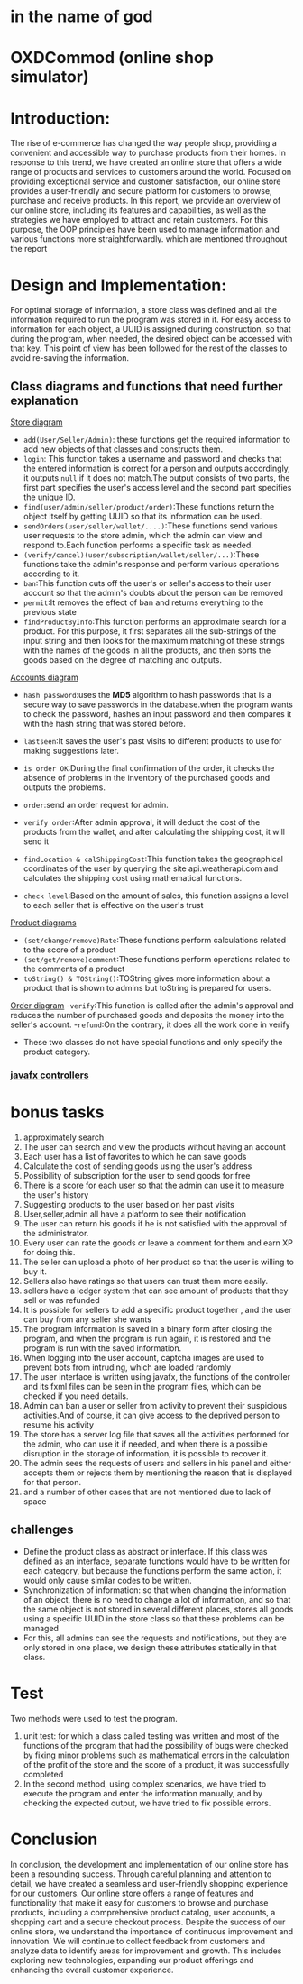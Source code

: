 # in the name of god
# OXDCommod (online shop simulator)

# Introduction:
The rise of e-commerce has changed the way people shop, providing a convenient and accessible way to purchase products from their homes. In response to this trend, we have created an online store that offers a wide range of products and services to customers around the world. Focused on providing exceptional service and customer satisfaction, our online store provides a user-friendly and secure platform for customers to browse, purchase and receive products. In this report, we provide an overview of our online store, including its features and capabilities, as well as the strategies we have employed to attract and retain customers.
For this purpose, the OOP principles have been used to manage information and various functions more straightforwardly. which are mentioned throughout the report

# Design and Implementation:
For optimal storage of information, a store class was defined and all the information required to run the program was stored in it.
For easy access to information for each object, a UUID is assigned during construction, so that during the program, when needed, the desired object can be accessed with that key.
This point of view has been followed for the rest of the classes to avoid re-saving the information.
## Class diagrams and functions that need further explanation
  [Store diagram](diagrams/Store.png)
- `add(User/Seller/Admin)`: these functions get the required information to add new objects of that classes and constructs them.
- `login`: This function takes a username and password and checks that the entered information is correct for a person and outputs accordingly, it outputs `null` if it does not match.The output consists of two parts, the first part specifies the user's access level and the second part specifies the unique ID.
- `find(user/admin/seller/product/order)`:These functions return the object itself by getting UUID so that its information can be used.
- `sendOrders(user/seller/wallet/....)`:These functions send various user requests to the store admin, which the admin can view and respond to.Each function performs a specific task as needed.
- `(verify/cancel)(user/subscription/wallet/seller/...)`:These functions take the admin's response and perform various operations according to it.
- `ban`:This function cuts off the user's or seller's access to their user account so that the admin's doubts about the person can be removed
- `permit`:It removes the effect of ban and returns everything to the previous state 
- `findProductByInfo`:This function performs an approximate search for a product. For this purpose, it first separates all the sub-strings of the input string and then looks for the maximum matching of these strings with the names of the goods in all the products, and then sorts the goods based on the degree of matching and outputs.
  
[Accounts diagram](diagrams/Acoount.png)
- `hash password`:uses the **MD5** algorithm to hash passwords that is  a secure way to save passwords in the database.when the program wants to check the password, hashes an input password and then compares it with the hash string that was stored before.
- `lastseen`:It saves the user's past visits to different products to use for making suggestions later.
- `is order OK`:During the final confirmation of the order, it checks the absence of problems in the inventory of the purchased goods and outputs the problems.
- `order`:send an order request for admin.
- `verify order`:After admin approval, it will deduct the cost of the products from the wallet, and after calculating the shipping cost, it will send it
- `findLocation & calShippingCost`:This function takes the geographical coordinates of the user by querying the site api.weatherapi.com and calculates the shipping cost using mathematical functions.

- `check level`:Based on the amount of sales, this function assigns a level to each seller that is effective on the user's trust

[Product diagrams](diagrams/Product.png)
- `(set/change/remove)Rate`:These functions perform calculations related to the score of a product
- `(set/get/remove)comment`:These functions perform operations related to the comments of a product
- `toString() & TOString()`:TOString gives more information about a product that is shown to admins but toString is prepared for users.
  
[Order diagram](diagrams/Order.png)
-`verify`:This function is called after the admin's approval and reduces the number of purchased goods and deposits the money into the seller's account.
-`refund`:On the contrary, it does all the work done in verify

- These two classes do not have special functions and only specify the product category.
### [javafx controllers](diagrams/Javafx.png)


# bonus tasks
1. approximately search
2. The user can search and view the products without having an account
3. Each user has a list of favorites to which he can save goods
4. Calculate the cost of sending goods using the user's address
5. Possibility of subscription for the user to send goods for free
6. There is a score for each user so that the admin can use it to measure the user's history
7. Suggesting products to the user based on her past visits
8. User,seller,admin all have a platform to see their notification
9. The user can return his goods if he is not satisfied with the approval of the administrator.
10. Every user can rate the goods or leave a comment for them and earn XP for doing this.
11. The seller can upload a photo of her product so that the user is willing to buy it.
12. Sellers also have ratings so that users can trust them more easily.
13. sellers have a ledger system that can see amount of products that they sell or was refunded
14. It is possible for sellers to add a specific product together , and the user can buy from any seller she wants
15. The program information is saved in a binary form after closing the program, and when the program is run again, it is restored and the program is run with the saved information.
16. When logging into the user account, captcha images are used to prevent bots from intruding, which are loaded randomly
17. The user interface is written using javafx, the functions of the controller and its fxml files can be seen in the program files, which can be checked if you need details.
18. Admin can ban a user or seller from activity to prevent their suspicious activities.And of course, it can give access to the deprived person to resume his activity
19. The store has a server log file that saves all the activities performed for the admin, who can use it if needed, and when there is a possible disruption in the storage of information, it is possible to recover it.
20. The admin sees the requests of users and sellers in his panel and either accepts them or rejects them by mentioning the reason that is displayed for that person.
21. and a number of other cases that are not mentioned due to lack of space

## challenges
- Define the product class as abstract or interface. If this class was defined as an interface, separate functions would have to be written for each category, but because the functions perform the same action, it would only cause similar codes to be written.
- Synchronization of information: so that when changing the information of an object, there is no need to change a lot of information, and so that the same object is not stored in several different places, stores all goods using a specific UUID in the store class so that these problems can be managed
- For this, all admins can see the requests and notifications, but they are only stored in one place, we design these attributes statically in that class.
  
# Test
Two methods were used to test the program.
1. unit test: for which a class called testing was written and most of the functions of the program that had the possibility of bugs were checked by fixing minor problems such as mathematical errors in the calculation of the profit of the store and the score of a product, it was successfully completed
2. In the second method, using complex scenarios, we have tried to execute the program and enter the information manually, and by checking the expected output, we have tried to fix possible errors.

# Conclusion
In conclusion, the development and implementation of our online store has been a resounding success. Through careful planning and attention to detail, we have created a seamless and user-friendly shopping experience for our customers. Our online store offers a range of features and functionality that make it easy for customers to browse and purchase products, including a comprehensive product catalog, user accounts, a shopping cart and a secure checkout process.
Despite the success of our online store, we understand the importance of continuous improvement and innovation. We will continue to collect feedback from customers and analyze data to identify areas for improvement and growth. This includes exploring new technologies, expanding our product offerings and enhancing the overall customer experience.